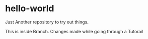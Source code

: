 # hello-world
Just Another repository to try out things. 

This is inside Branch. Changes made while going through a Tutorail
